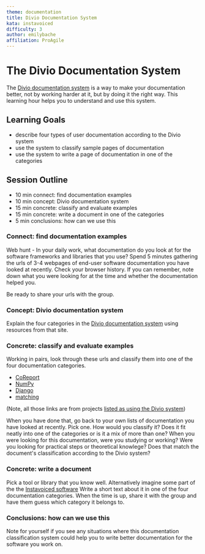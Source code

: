 ```yaml
---
theme: documentation
title: Divio Documentation System
kata: instavoiced
difficulty: 3
author: emilybache
affiliation: ProAgile
---
```


# The Divio Documentation System

The [Divio documentation system](https://documentation.divio.com/) is a way to make your documentation better, not by working harder at it, but by doing it the right way. This learning hour helps you to understand and use this system.

## Learning Goals
- describe four types of user documentation according to the Divio system
- use the system to classify sample pages of documentation
- use the system to write a page of documentation in one of the categories

## Session Outline

* 10 min connect: find documentation examples
* 10 min concept: Divio documentation system
* 15 min concrete: classify and evaluate examples
* 15 min concrete: write a document in one of the categories
* 5 min conclusions: how can we use this

### Connect: find documentation examples
Web hunt - In your daily work, what documentation do you look at for the software frameworks and libraries that you use? Spend 5 minutes gathering the urls of 3-4 webpages of end-user software documentation you have looked at recently. Check your browser history. If you can remember, note down what you were looking for at the time and whether the documentation helped you.

Be ready to share your urls with the group.

### Concept: Divio documentation system

Explain the four categories in the [Divio documentation system](https://documentation.divio.com/) using resources from that site.

### Concrete: classify and evaluate examples
Working in pairs, look through these urls and classify them into one of the four documentation categories.

* [CoReport](https://divio-covid-report.readthedocs-hosted.com/en/latest/how-to/#work-in-and-with-the-dockerised-environment)
* [NumPy](https://numpy.org/devdocs/reference/routines.char.html)
* [Django](https://docs.djangoproject.com/en/3.1/intro/tutorial01/)
* [matching](https://matching.readthedocs.io/en/latest/discussion/stable_marriage/index.html)

(Note, all those links are from projects [listed as using the Divio system](https://documentation.divio.com/adoption/))

When you have done that, go back to your own lists of documentation you have looked at recently. Pick one. How would you classify it? Does it fit neatly into one of the categories or is it a mix of more than one? When you were looking for this documentation, were you studying or working? Were you looking for practical steps or theoretical knowlege? Does that match the document's classification according to the Divio system?

### Concrete: write a document
Pick a tool or library that you know well. Alternatively imagine some part of the the [Instavoiced software](/kata_descriptions/instavoiced.html) Write a short text about it in one of the four documentation categories. When the time is up, share it with the group and have them guess which category it belongs to.

### Conclusions: how can we use this
Note for yourself if you see any situations where this documentation classification system could help you to write better documentation for the software you work on.


